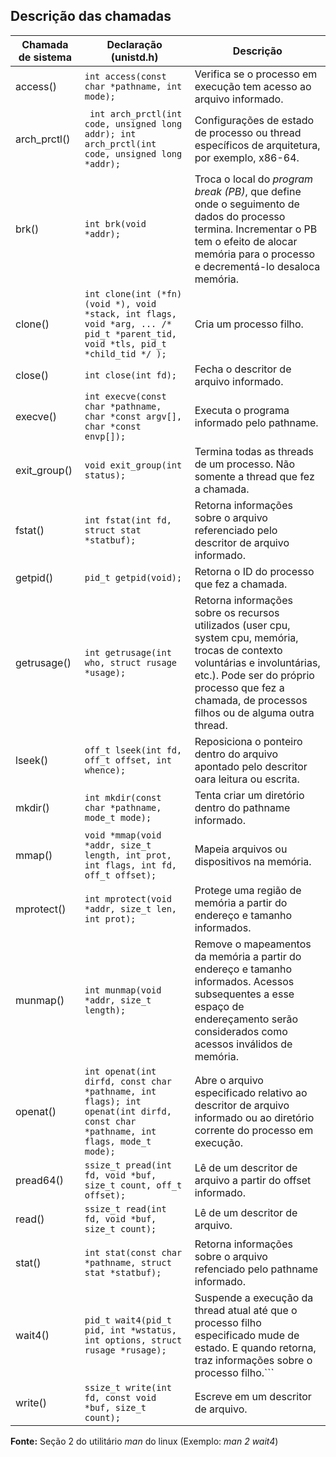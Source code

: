 ## Descrição das chamadas

| Chamada de sistema   | Declaração (unistd.h)    | Descrição   |
|----------------------| -------------|-------------|
| access()             | ```int access(const char *pathname, int mode);``` | Verifica se o processo em execução tem acesso ao arquivo informado. |
| arch_prctl()         | ``` int arch_prctl(int code, unsigned long addr); int arch_prctl(int code, unsigned long *addr);``` | Configurações de estado de processo ou thread  específicos de arquitetura, por exemplo, x86-64.    |
| brk()                | ```int brk(void *addr);```  | Troca o local do *program break (PB)*, que define onde o seguimento de dados do processo termina. Incrementar o PB tem o efeito de alocar memória para o processo e decrementá-lo desaloca memória.           |
| clone()              |  ```int clone(int (*fn)(void *), void *stack, int flags, void *arg, ... /* pid_t *parent_tid, void *tls, pid_t *child_tid */ );``` | Cria um processo filho.                                                |
| close()              | ```int close(int fd);```  | Fecha o descritor de arquivo informado.                                         |
| execve()             | ```int execve(const char *pathname, char *const argv[], char *const envp[]);```  | Executa o programa informado pelo pathname.                                                   |
| exit_group()         | ```void exit_group(int status);```  | Termina todas as threads de um processo. Não somente a thread que fez a chamada.            |
| fstat()              | ```int fstat(int fd, struct stat *statbuf);``` | Retorna informações sobre o arquivo referenciado pelo descritor de arquivo informado. |
| getpid()             | ```pid_t getpid(void); ``` | Retorna o ID do processo que fez a chamada.                            |
| getrusage()          | ```int getrusage(int who, struct rusage *usage);```  | Retorna informações sobre os recursos utilizados (user cpu, system cpu, memória, trocas de contexto voluntárias e involuntárias, etc.). Pode ser do próprio processo que fez a chamada, de processos filhos ou de alguma outra thread.            |
| lseek()              | ```off_t lseek(int fd, off_t offset, int whence);```  | Reposiciona o ponteiro dentro do arquivo apontado pelo descritor oara leitura ou escrita.        |
| mkdir()              | ```int mkdir(const char *pathname, mode_t mode); ``` | Tenta criar um diretório dentro do pathname informado.                     |
| mmap()               | ```void *mmap(void *addr, size_t length, int prot, int flags, int fd, off_t offset);```  | Mapeia arquivos ou dispositivos na memória.                            |
| mprotect()           | ```int mprotect(void *addr, size_t len, int prot);```  | Protege uma região de memória a partir do endereço e tamanho informados.            |
| munmap()             | ```int munmap(void *addr, size_t length);```  | Remove o mapeamentos da memória a partir do endereço e tamanho informados. Acessos subsequentes a esse espaço de endereçamento serão considerados como acessos inválidos de memória.            |
| openat()             | ```int openat(int dirfd, const char *pathname, int flags); int openat(int dirfd, const char *pathname, int flags, mode_t mode);```  | Abre o arquivo especificado relativo ao descritor de arquivo informado ou ao diretório corrente do processo em execução.           |
| pread64()            | ```ssize_t pread(int fd, void *buf, size_t count, off_t offset);```  | Lê de um descritor de arquivo a partir do offset informado.         |
| read()               | ```ssize_t read(int fd, void *buf, size_t count);```  | Lê de um descritor de arquivo.                                          |
| stat()               | ```int stat(const char *pathname, struct stat *statbuf);```  | Retorna informações sobre o arquivo refenciado pelo pathname informado.       |
| wait4()              | ```pid_t wait4(pid_t pid, int *wstatus, int options, struct rusage *rusage);```  | Suspende a execução da thread atual até que o processo filho especificado mude de estado. E quando retorna, traz informações sobre o processo filho.```            |
| write()              | ```ssize_t write(int fd, const void *buf, size_t count);```  | Escreve em um descritor de arquivo.                                     |



**Fonte:** Seção 2 do utilitário *man* do linux (Exemplo: *man 2 wait4*)